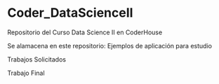 # Coder_DataScienceII
Repositorio del Curso Data Science II en CoderHouse

Se alamacena en este repositorio:
Ejemplos de aplicación para estudio 

Trabajos Solicitados

Trabajo Final

